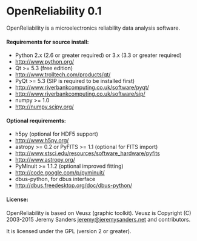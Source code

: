 # OpenReliability 0.1



OpenReliability is a microelectronics reliability data analysis software.


#### Requirements for source install:
 * Python 2.x (2.6 or greater required) or 3.x (3.3 or greater required)
  * http://www.python.org/
 * Qt >= 5.3 (free edition)
  * http://www.trolltech.com/products/qt/
 * PyQt >= 5.3 (SIP is required to be installed first)
  * http://www.riverbankcomputing.co.uk/software/pyqt/
  * http://www.riverbankcomputing.co.uk/software/sip/
 * numpy >= 1.0
  * http://numpy.scipy.org/


#### Optional requirements:
* h5py (optional for HDF5 support)
 * http://www.h5py.org/
* astropy >= 0.2 or PyFITS >= 1.1 (optional for FITS import)
 * http://www.stsci.edu/resources/software_hardware/pyfits
 * http://www.astropy.org/
* PyMinuit >= 1.1.2 (optional improved fitting)
 * http://code.google.com/p/pyminuit/
* dbus-python, for dbus interface
 * http://dbus.freedesktop.org/doc/dbus-python/

#### License:
OpenReliability is based on Veusz (graphic toolkit).
Veusz is Copyright (C) 2003-2015 Jeremy Sanders <jeremy@jeremysanders.net>
and contributors.

It is licensed under the GPL (version 2 or greater).
